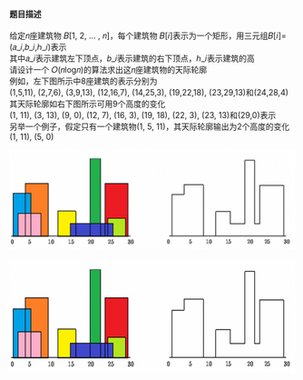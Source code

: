 #### 题目描述

给定𝑛座建筑物 𝐵[1, 2, … , 𝑛]，每个建筑物 𝐵[𝑖]表示为一个矩形，用三元组𝐵[𝑖]=(𝑎_𝑖,𝑏_𝑖,ℎ_𝑖)表示  
其中𝑎_𝑖表示建筑左下顶点，𝑏_𝑖表示建筑的右下顶点，ℎ_𝑖表示建筑的高  
请设计一个 𝑂(𝑛log𝑛)的算法求出这𝑛座建筑物的天际轮廓  
例如，左下图所示中8座建筑的表示分别为  
(1,5,11), (2,7,6), (3,9,13), (12,16,7), (14,25,3), (19,22,18), (23,29,13)和(24,28,4)  
其天际轮廓如右下图所示可用9个高度的变化  
(1, 11), (3, 13), (9, 0), (12, 7), (16, 3), (19, 18), (22, 3), (23, 13)和(29,0)表示  
另举一个例子，假定只有一个建筑物(1, 5, 11)，其天际轮廓输出为2个高度的变化(1, 11), (5, 0)

![](/Assets/DivideAndConquer%24outline_of_rec.png)  

<img src="/Assets/DivideAndConquer%24outline_of_rec.png" width="600" height="200" align="right">

